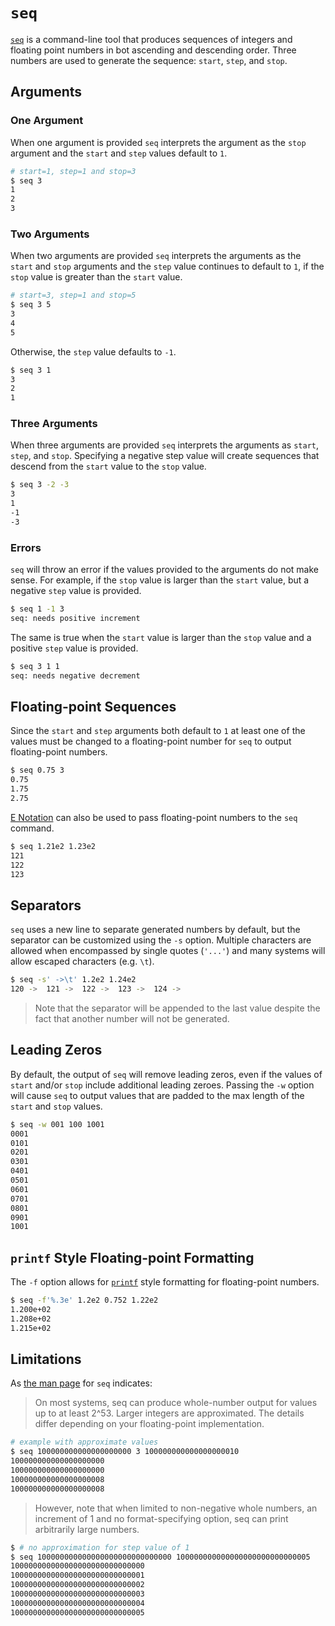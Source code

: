 # `seq`
[`seq`](https://www.gnu.org/software/coreutils/manual/html_node/seq-invocation.html#seq-invocation) is a command-line tool that produces sequences of integers and floating point numbers in bot ascending and descending order. Three numbers are used to generate the sequence: `start`, `step`, and `stop`.

## Arguments

### One Argument
When one argument is provided `seq` interprets the argument as the `stop` argument and the `start` and `step` values default to `1`.

```bash
# start=1, step=1 and stop=3
$ seq 3
1
2
3
```

### Two Arguments
When two arguments are provided `seq` interprets the arguments as the `start` and `stop` arguments and the `step` value continues to default to `1`, if the `stop` value is greater than the `start` value.

```bash
# start=3, step=1 and stop=5
$ seq 3 5
3
4
5
```

Otherwise, the `step` value defaults to `-1`.

```bash
$ seq 3 1
3
2
1
```

### Three Arguments
When three arguments are provided `seq` interprets the arguments as `start`, `step`, and `stop`. Specifying a negative step value will create sequences that descend from the `start` value to the `stop` value.

```bash
$ seq 3 -2 -3
3
1
-1
-3
```

### Errors
`seq` will throw an error if the values provided to the arguments do not make sense. For example, if the `stop` value is larger than the `start` value, but a negative `step` value is provided.

```bash
$ seq 1 -1 3
seq: needs positive increment
```
The same is true when the `start` value is larger than the `stop` value and a positive `step` value is provided.

```bash
$ seq 3 1 1
seq: needs negative decrement
```

## Floating-point Sequences
Since the `start` and `step` arguments both default to `1` at least one of the values must be changed to a floating-point number for `seq` to output floating-point numbers.

```bash
$ seq 0.75 3
0.75
1.75
2.75
```

[E Notation](https://en.wikipedia.org/wiki/Scientific_notation#E_notation) can also be used to pass floating-point numbers to the `seq` command.

```bash
$ seq 1.21e2 1.23e2
121
122
123
```

## Separators
`seq` uses a new line to separate generated numbers by default, but the separator can be customized using the `-s` option. Multiple characters are allowed when encompassed by single quotes (`'...'`) and many systems will allow escaped characters (e.g. `\t`).

```bash
$ seq -s' ->\t' 1.2e2 1.24e2
120 ->	121 ->	122 ->	123 ->	124 ->
```

> Note that the separator will be appended to the last value despite the fact that another number will not be generated.

## Leading Zeros
By default, the output of `seq` will remove leading zeros, even if the values of `start` and/or `stop` include additional leading zeroes. Passing the `-w` option will cause `seq` to output values that are padded to the max length of the `start` and `stop` values.

```bash
$ seq -w 001 100 1001  
0001
0101
0201
0301
0401
0501
0601
0701
0801
0901
1001
```

## `printf` Style Floating-point Formatting
The `-f` option allows for [`printf`](https://www.gnu.org/software/bash/manual/html_node/Bash-Builtins.html#index-printf) style formatting for floating-point numbers.

```bash
$ seq -f'%.3e' 1.2e2 0.752 1.22e2
1.200e+02
1.208e+02
1.215e+02
```

## Limitations
As [the man page](https://www.gnu.org/software/coreutils/manual/html_node/seq-invocation.html#seq-invocation) for `seq` indicates:

> On most systems, seq can produce whole-number output for values up to at least 2^53. Larger integers are approximated. The details differ depending on your floating-point implementation.

```bash
# example with approximate values
$ seq 100000000000000000000 3 100000000000000000010
100000000000000000000
100000000000000000000
100000000000000000008
100000000000000000008
```

> However, note that when limited to non-negative whole numbers, an increment of 1 and no format-specifying option, seq can print arbitrarily large numbers.

```bash
$ # no approximation for step value of 1
$ seq 100000000000000000000000000000 100000000000000000000000000005
100000000000000000000000000000
100000000000000000000000000001
100000000000000000000000000002
100000000000000000000000000003
100000000000000000000000000004
100000000000000000000000000005
```
